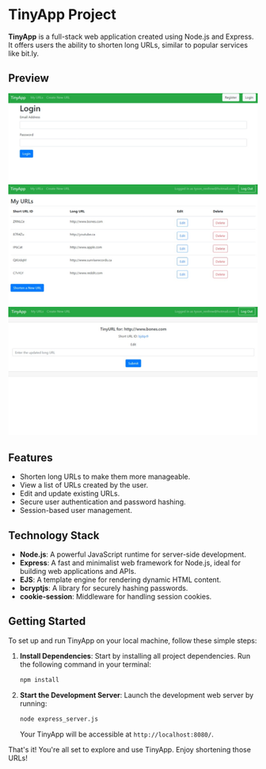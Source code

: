 # TinyApp Project

**TinyApp** is a full-stack web application created using Node.js and Express. It offers users the ability to shorten long URLs, similar to popular services like bit.ly.

## Preview

![Login Screen](images/login.jpeg)
![Home](images/home.jpeg)
![Edit links](images/editScreen.jpeg)

## Features

- Shorten long URLs to make them more manageable.
- View a list of URLs created by the user.
- Edit and update existing URLs.
- Secure user authentication and password hashing.
- Session-based user management.

## Technology Stack

- **Node.js**: A powerful JavaScript runtime for server-side development.
- **Express**: A fast and minimalist web framework for Node.js, ideal for building web applications and APIs.
- **EJS**: A template engine for rendering dynamic HTML content.
- **bcryptjs**: A library for securely hashing passwords.
- **cookie-session**: Middleware for handling session cookies.

## Getting Started

To set up and run TinyApp on your local machine, follow these simple steps:

1. **Install Dependencies**: Start by installing all project dependencies. Run the following command in your terminal:

   ```bash
   npm install
   ```

2. **Start the Development Server**: Launch the development web server by running:

   ```bash
   node express_server.js
   ```

   Your TinyApp will be accessible at `http://localhost:8080/`.

That's it! You're all set to explore and use TinyApp. Enjoy shortening those URLs!